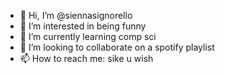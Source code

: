 - 👋 Hi, I’m @siennasignorello
- 👀 I’m interested in being funny
- 🌱 I’m currently learning comp sci
- 💞️ I’m looking to collaborate on a spotify playlist
- 📫 How to reach me: sike u wish

<!---
siennasignorello/siennasignorello is a ✨ special ✨ repository because its `README.md` (this file) appears on your GitHub profile.
You can click the Preview link to take a look at your changes.
--->
